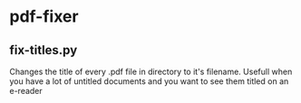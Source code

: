 # pdf-fixer

## fix-titles.py 
Changes the title of every .pdf file in directory to it's filename.
Usefull when you have a lot of untitled documents and you want to see them titled on an e-reader
